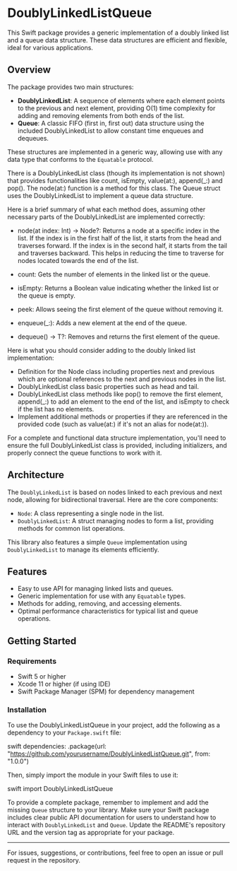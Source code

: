 # DoublyLinkedListQueue

This Swift package provides a generic implementation of a doubly linked list and a queue data structure. These data structures are efficient and flexible, ideal for various applications.

## Overview

The package provides two main structures:

- **DoublyLinkedList**: A sequence of elements where each element points to the previous and next element, providing O(1) time complexity for adding and removing elements from both ends of the list.
- **Queue**: A classic FIFO (first in, first out) data structure using the included DoublyLinkedList to allow constant time enqueues and dequeues.

These structures are implemented in a generic way, allowing use with any data type that conforms to the `Equatable` protocol.

There is a DoublyLinkedList class (though its implementation is not shown) that provides functionalities like count, isEmpty, value(at:), append(_:) and pop(). The node(at:) function is a method for this class. The Queue struct uses the DoublyLinkedList to implement a queue data structure. 

Here is a brief summary of what each method does, assuming other necessary parts of the DoublyLinkedList are implemented correctly:

- node(at index: Int) -> Node<T>?: Returns a node at a specific index in the list. If the index is in the first half of the list, it starts from the head and traverses forward. If the index is in the second half, it starts from the tail and traverses backward. This helps in reducing the time to traverse for nodes located towards the end of the list.

- count: Gets the number of elements in the linked list or the queue.

- isEmpty: Returns a Boolean value indicating whether the linked list or the queue is empty.

- peek: Allows seeing the first element of the queue without removing it.

- enqueue(_:): Adds a new element at the end of the queue.

- dequeue() -> T?: Removes and returns the first element of the queue.

Here is what you should consider adding to the doubly linked list implementation:

- Definition for the Node class including properties next and previous which are optional references to the next and previous nodes in the list.
- DoublyLinkedList class basic properties such as head and tail.
- DoublyLinkedList class methods like pop() to remove the first element, append(_:) to add an element to the end of the list, and isEmpty to check if the list has no elements.
- Implement additional methods or properties if they are referenced in the provided code (such as value(at:) if it's not an alias for node(at:)).

For a complete and functional data structure implementation, you'll need to ensure the full DoublyLinkedList class is provided, including initializers, and properly connect the queue functions to work with it.

## Architecture

The `DoublyLinkedList` is based on nodes linked to each previous and next node, allowing for bidirectional traversal. Here are the core components:

- `Node`: A class representing a single node in the list.
- `DoublyLinkedList`: A struct managing nodes to form a list, providing methods for common list operations.

This library also features a simple `Queue` implementation using `DoublyLinkedList` to manage its elements efficiently.

## Features

- Easy to use API for managing linked lists and queues.
- Generic implementation for use with any `Equatable` types.
- Methods for adding, removing, and accessing elements.
- Optimal performance characteristics for typical list and queue operations.

## Getting Started

### Requirements

- Swift 5 or higher
- Xcode 11 or higher (if using IDE)
- Swift Package Manager (SPM) for dependency management

### Installation

To use the DoublyLinkedListQueue in your project, add the following as a dependency to your `Package.swift` file:

swift
dependencies: 
    .package(url: "https://github.com/yourusername/DoublyLinkedListQueue.git", from: "1.0.0")


Then, simply import the module in your Swift files to use it:

swift
import DoublyLinkedListQueue


To provide a complete package, remember to implement and add the missing `Queue` structure to your library. Make sure your Swift package includes clear public API documentation for users to understand how to interact with `DoublyLinkedList` and `Queue`. Update the README's repository URL and the version tag as appropriate for your package.

---

For issues, suggestions, or contributions, feel free to open an issue or pull request in the repository.